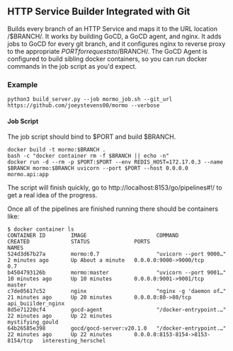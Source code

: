 ## HTTP Service Builder Integrated with Git
Builds every branch of an HTTP Service and maps it to the URL location /$BRANCH/. It works by building GoCD, a GoCD agent, and nginx. It adds jobs to GoCD for every git branch, and it configures nginx to reverse proxy to the appropriate $PORT for requests to /$BRANCH/. The GoCD Agent is configured to build sibling docker containers, so you can run docker commands in the job script as you'd expect.


### Example

```
python3 build_server.py --job mormo_job.sh --git_url https://github.com/joeystevens00/mormo --verbose
```

#### Job Script
The job script should bind to $PORT and build $BRANCH.

```
docker build -t mormo:$BRANCH .
bash -c "docker container rm -f $BRANCH || echo -n"
docker run -d --rm -p $PORT:$PORT --env REDIS_HOST=172.17.0.3 --name $BRANCH mormo:$BRANCH uvicorn --port $PORT --host 0.0.0.0 mormo.api:app
```

The script will finish quickly, go to http://localhost:8153/go/pipelines#!/ to get a real idea of the progress.

Once all of the pipelines are finished running there should be containers like:
```
$ docker container ls
CONTAINER ID        IMAGE                      COMMAND                  CREATED             STATUS              PORTS                              NAMES
524d3d67b27a        mormo:0.7                  "uvicorn --port 9000…"   2 minutes ago       Up About a minute   0.0.0.0:9000->9000/tcp             0.7
b4504793126b        mormo:master               "uvicorn --port 9001…"   10 minutes ago      Up 10 minutes       0.0.0.0:9001->9001/tcp             master
c7de05617c52        nginx                      "nginx -g 'daemon of…"   21 minutes ago      Up 20 minutes       0.0.0.0:80->80/tcp                 api_buiilder_nginx
8d5e71220cf4        gocd-agent                 "/docker-entrypoint.…"   22 minutes ago      Up 22 minutes                                          mystifying_gould
64b26585e398        gocd/gocd-server:v20.1.0   "/docker-entrypoint.…"   22 minutes ago      Up 22 minutes       0.0.0.0:8153-8154->8153-8154/tcp   interesting_herschel
```
